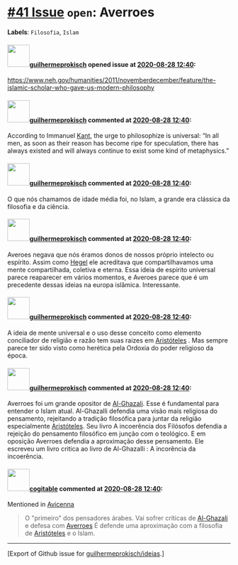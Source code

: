 # [\#41 Issue](https://github.com/guilhermeprokisch/ideias/issues/41) `open`: Averroes
**Labels**: `Filosofia`, `Islam`


#### <img src="https://avatars.githubusercontent.com/u/12011070?u=f18e95eceaa97f69b9d0c5a06270d7bdfbc44b5a&v=4" width="50">[guilhermeprokisch](https://github.com/guilhermeprokisch) opened issue at [2020-08-28 12:40](https://github.com/guilhermeprokisch/ideias/issues/41):

https://www.neh.gov/humanities/2011/novemberdecember/feature/the-islamic-scholar-who-gave-us-modern-philosophy

#### <img src="https://avatars.githubusercontent.com/u/12011070?u=f18e95eceaa97f69b9d0c5a06270d7bdfbc44b5a&v=4" width="50">[guilhermeprokisch](https://github.com/guilhermeprokisch) commented at [2020-08-28 12:40](https://github.com/guilhermeprokisch/ideias/issues/41#issuecomment-682503266):

According to Immanuel [Kant](42), the urge to philosophize is universal: “In all men, as soon as their reason has become ripe for speculation, there has always existed and will always continue to exist some kind of metaphysics.”

#### <img src="https://avatars.githubusercontent.com/u/12011070?u=f18e95eceaa97f69b9d0c5a06270d7bdfbc44b5a&v=4" width="50">[guilhermeprokisch](https://github.com/guilhermeprokisch) commented at [2020-08-28 12:40](https://github.com/guilhermeprokisch/ideias/issues/41#issuecomment-682515699):

O que nós chamamos de idade média foi, no Islam, a grande era clássica da filosofia e da ciência.

#### <img src="https://avatars.githubusercontent.com/u/12011070?u=f18e95eceaa97f69b9d0c5a06270d7bdfbc44b5a&v=4" width="50">[guilhermeprokisch](https://github.com/guilhermeprokisch) commented at [2020-08-28 12:40](https://github.com/guilhermeprokisch/ideias/issues/41#issuecomment-682528552):

Averoes negava que nós éramos donos de nossos próprio intelecto ou espírito. Assim como [Hegel](31) ele acreditava que compartilhavamos uma mente compartilhada, coletiva e eterna. Essa ideia de espirito universal parece reaparecer em vários momentos, e Averoes parece que é um precedente dessas ideias na europa islâmica. Interessante.

#### <img src="https://avatars.githubusercontent.com/u/12011070?u=f18e95eceaa97f69b9d0c5a06270d7bdfbc44b5a&v=4" width="50">[guilhermeprokisch](https://github.com/guilhermeprokisch) commented at [2020-08-28 12:40](https://github.com/guilhermeprokisch/ideias/issues/41#issuecomment-682535605):

A ideia de mente universal e o uso desse conceito como elemento conciliador de religião e razão tem suas raizes em [Aristóteles](43) . Mas sempre parece ter sido visto como herética pela Ordoxia do poder religioso da época.

#### <img src="https://avatars.githubusercontent.com/u/12011070?u=f18e95eceaa97f69b9d0c5a06270d7bdfbc44b5a&v=4" width="50">[guilhermeprokisch](https://github.com/guilhermeprokisch) commented at [2020-08-28 12:40](https://github.com/guilhermeprokisch/ideias/issues/41#issuecomment-682582481):

Averroes foi um grande opositor de [Al-Ghazali](44). Esse é fundamental para entender o Islam atual. Al-Ghazalli defendia uma visão mais religiosa do pensamento, rejeitando a tradição filosófica para juntar da religião especialmente [Aristóteles](43). Seu livro A incoerência dos Filósofos defendia a rejeição do pensamento filosófico em junção com o teológico. E em oposição Averroes defendia a aproximação desse pensamento. Ele escreveu um livro critica ao livro de Al-Ghazalli : A incorência da incoerência.

#### <img src="https://avatars.githubusercontent.com/in/77300?v=4" width="50">[cogitable](https://github.com/apps/cogitable) commented at [2020-08-28 12:40](https://github.com/guilhermeprokisch/ideias/issues/41#issuecomment-682651956):

Mentioned in [Avicenna](45#issuecomment-682651734)  
 > O "primeiro" dos pensadores árabes. Vai sofrer críticas de [Al-Ghazali](44) e defesa com [Averroes](41)
É defende uma aproximação com a filosofia de [Aristóteles](43) e o Islam.


-------------------------------------------------------------------------------



[Export of Github issue for [guilhermeprokisch/ideias](https://github.com/guilhermeprokisch/ideias).]
